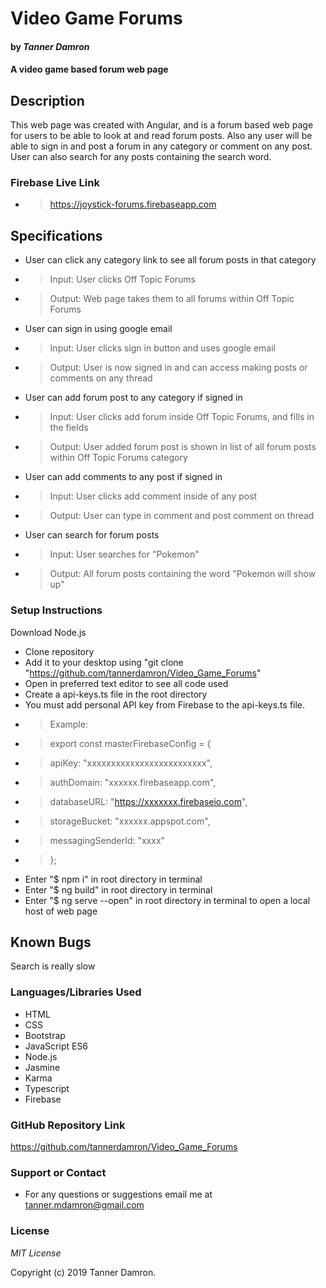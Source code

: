 # Video Game Forums
#### by _**Tanner Damron**_

#### A video game based forum web page

## Description
This web page was created with Angular, and is a forum based web page for users to be able to look at and read forum posts. Also any user will be able to sign in and post a forum in any category or comment on any post. User can also search for any posts containing the search word.

### Firebase Live Link
* > https://joystick-forums.firebaseapp.com

## Specifications
* User can click any category link to see all forum posts in that category
* > Input: User clicks Off Topic Forums
* > Output: Web page takes them to all forums within Off Topic Forums
* User can sign in using google email
* > Input: User clicks sign in button and uses google email
* > Output: User is now signed in and can access making posts or comments on any thread
* User can add forum post to any category if signed in
* > Input: User clicks add forum inside Off Topic Forums, and fills in the fields
* > Output: User added forum post is shown in list of all forum posts within Off Topic Forums category
* User can add comments to any post if signed in
* > Input: User clicks add comment inside of any post
* > Output: User can type in comment and post comment on thread
* User can search for forum posts
* > Input: User searches for "Pokemon"
* > Output: All forum posts containing the word "Pokemon will show up"

### Setup Instructions
Download Node.js

* Clone repository
* Add it to your desktop using "git clone "https://github.com/tannerdamron/Video_Game_Forums"
* Open in preferred text editor to see all code used
* Create a api-keys.ts file in the root directory
* You must add personal API key from Firebase to the api-keys.ts file.
* > Example:
* > export const masterFirebaseConfig = {
* > apiKey: "xxxxxxxxxxxxxxxxxxxxxxxxx",
* > authDomain: "xxxxxx.firebaseapp.com",
* > databaseURL: "https://xxxxxxx.firebaseio.com",
* > storageBucket: "xxxxxx.appspot.com",
* > messagingSenderId: "xxxx"
* > };
* Enter "$ npm i" in root directory in terminal
* Enter "$ ng build" in root directory in terminal
* Enter "$ ng serve --open" in root directory in terminal to open a local host of web page

## Known Bugs
Search is really slow

### Languages/Libraries Used
* HTML
* CSS
* Bootstrap
* JavaScript ES6
* Node.js
* Jasmine
* Karma
* Typescript
* Firebase

### GitHub Repository Link
https://github.com/tannerdamron/Video_Game_Forums

### Support or Contact
* For any questions or suggestions email me at tanner.mdamron@gmail.com

### License
*MIT License*

Copyright (c) 2019 Tanner Damron.


